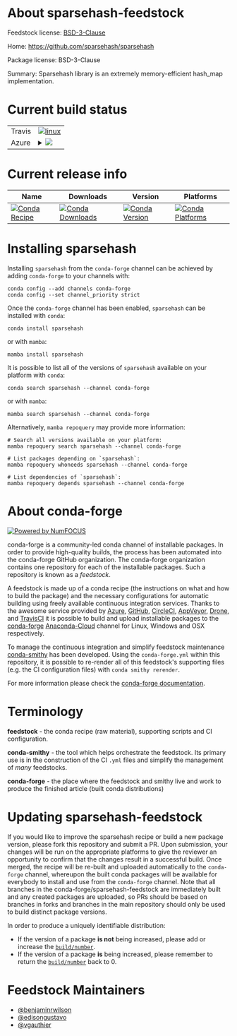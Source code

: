 About sparsehash-feedstock
==========================

Feedstock license: [BSD-3-Clause](https://github.com/conda-forge/sparsehash-feedstock/blob/main/LICENSE.txt)

Home: https://github.com/sparsehash/sparsehash

Package license: BSD-3-Clause

Summary: Sparsehash library is an extremely memory-efficient hash_map implementation.

Current build status
====================


<table><tr>
    <td>Travis</td>
    <td>
      <a href="https://app.travis-ci.com/conda-forge/sparsehash-feedstock">
        <img alt="linux" src="https://img.shields.io/travis/com/conda-forge/sparsehash-feedstock/main.svg?label=Linux">
      </a>
    </td>
  </tr>
    
  <tr>
    <td>Azure</td>
    <td>
      <details>
        <summary>
          <a href="https://dev.azure.com/conda-forge/feedstock-builds/_build/latest?definitionId=1940&branchName=main">
            <img src="https://dev.azure.com/conda-forge/feedstock-builds/_apis/build/status/sparsehash-feedstock?branchName=main">
          </a>
        </summary>
        <table>
          <thead><tr><th>Variant</th><th>Status</th></tr></thead>
          <tbody><tr>
              <td>linux_64</td>
              <td>
                <a href="https://dev.azure.com/conda-forge/feedstock-builds/_build/latest?definitionId=1940&branchName=main">
                  <img src="https://dev.azure.com/conda-forge/feedstock-builds/_apis/build/status/sparsehash-feedstock?branchName=main&jobName=linux&configuration=linux%20linux_64_" alt="variant">
                </a>
              </td>
            </tr><tr>
              <td>linux_aarch64</td>
              <td>
                <a href="https://dev.azure.com/conda-forge/feedstock-builds/_build/latest?definitionId=1940&branchName=main">
                  <img src="https://dev.azure.com/conda-forge/feedstock-builds/_apis/build/status/sparsehash-feedstock?branchName=main&jobName=linux&configuration=linux%20linux_aarch64_" alt="variant">
                </a>
              </td>
            </tr><tr>
              <td>linux_ppc64le</td>
              <td>
                <a href="https://dev.azure.com/conda-forge/feedstock-builds/_build/latest?definitionId=1940&branchName=main">
                  <img src="https://dev.azure.com/conda-forge/feedstock-builds/_apis/build/status/sparsehash-feedstock?branchName=main&jobName=linux&configuration=linux%20linux_ppc64le_" alt="variant">
                </a>
              </td>
            </tr><tr>
              <td>osx_64</td>
              <td>
                <a href="https://dev.azure.com/conda-forge/feedstock-builds/_build/latest?definitionId=1940&branchName=main">
                  <img src="https://dev.azure.com/conda-forge/feedstock-builds/_apis/build/status/sparsehash-feedstock?branchName=main&jobName=osx&configuration=osx%20osx_64_" alt="variant">
                </a>
              </td>
            </tr><tr>
              <td>osx_arm64</td>
              <td>
                <a href="https://dev.azure.com/conda-forge/feedstock-builds/_build/latest?definitionId=1940&branchName=main">
                  <img src="https://dev.azure.com/conda-forge/feedstock-builds/_apis/build/status/sparsehash-feedstock?branchName=main&jobName=osx&configuration=osx%20osx_arm64_" alt="variant">
                </a>
              </td>
            </tr><tr>
              <td>win_64</td>
              <td>
                <a href="https://dev.azure.com/conda-forge/feedstock-builds/_build/latest?definitionId=1940&branchName=main">
                  <img src="https://dev.azure.com/conda-forge/feedstock-builds/_apis/build/status/sparsehash-feedstock?branchName=main&jobName=win&configuration=win%20win_64_" alt="variant">
                </a>
              </td>
            </tr>
          </tbody>
        </table>
      </details>
    </td>
  </tr>
</table>

Current release info
====================

| Name | Downloads | Version | Platforms |
| --- | --- | --- | --- |
| [![Conda Recipe](https://img.shields.io/badge/recipe-sparsehash-green.svg)](https://anaconda.org/conda-forge/sparsehash) | [![Conda Downloads](https://img.shields.io/conda/dn/conda-forge/sparsehash.svg)](https://anaconda.org/conda-forge/sparsehash) | [![Conda Version](https://img.shields.io/conda/vn/conda-forge/sparsehash.svg)](https://anaconda.org/conda-forge/sparsehash) | [![Conda Platforms](https://img.shields.io/conda/pn/conda-forge/sparsehash.svg)](https://anaconda.org/conda-forge/sparsehash) |

Installing sparsehash
=====================

Installing `sparsehash` from the `conda-forge` channel can be achieved by adding `conda-forge` to your channels with:

```
conda config --add channels conda-forge
conda config --set channel_priority strict
```

Once the `conda-forge` channel has been enabled, `sparsehash` can be installed with `conda`:

```
conda install sparsehash
```

or with `mamba`:

```
mamba install sparsehash
```

It is possible to list all of the versions of `sparsehash` available on your platform with `conda`:

```
conda search sparsehash --channel conda-forge
```

or with `mamba`:

```
mamba search sparsehash --channel conda-forge
```

Alternatively, `mamba repoquery` may provide more information:

```
# Search all versions available on your platform:
mamba repoquery search sparsehash --channel conda-forge

# List packages depending on `sparsehash`:
mamba repoquery whoneeds sparsehash --channel conda-forge

# List dependencies of `sparsehash`:
mamba repoquery depends sparsehash --channel conda-forge
```


About conda-forge
=================

[![Powered by
NumFOCUS](https://img.shields.io/badge/powered%20by-NumFOCUS-orange.svg?style=flat&colorA=E1523D&colorB=007D8A)](https://numfocus.org)

conda-forge is a community-led conda channel of installable packages.
In order to provide high-quality builds, the process has been automated into the
conda-forge GitHub organization. The conda-forge organization contains one repository
for each of the installable packages. Such a repository is known as a *feedstock*.

A feedstock is made up of a conda recipe (the instructions on what and how to build
the package) and the necessary configurations for automatic building using freely
available continuous integration services. Thanks to the awesome service provided by
[Azure](https://azure.microsoft.com/en-us/services/devops/), [GitHub](https://github.com/),
[CircleCI](https://circleci.com/), [AppVeyor](https://www.appveyor.com/),
[Drone](https://cloud.drone.io/welcome), and [TravisCI](https://travis-ci.com/)
it is possible to build and upload installable packages to the
[conda-forge](https://anaconda.org/conda-forge) [Anaconda-Cloud](https://anaconda.org/)
channel for Linux, Windows and OSX respectively.

To manage the continuous integration and simplify feedstock maintenance
[conda-smithy](https://github.com/conda-forge/conda-smithy) has been developed.
Using the ``conda-forge.yml`` within this repository, it is possible to re-render all of
this feedstock's supporting files (e.g. the CI configuration files) with ``conda smithy rerender``.

For more information please check the [conda-forge documentation](https://conda-forge.org/docs/).

Terminology
===========

**feedstock** - the conda recipe (raw material), supporting scripts and CI configuration.

**conda-smithy** - the tool which helps orchestrate the feedstock.
                   Its primary use is in the construction of the CI ``.yml`` files
                   and simplify the management of *many* feedstocks.

**conda-forge** - the place where the feedstock and smithy live and work to
                  produce the finished article (built conda distributions)


Updating sparsehash-feedstock
=============================

If you would like to improve the sparsehash recipe or build a new
package version, please fork this repository and submit a PR. Upon submission,
your changes will be run on the appropriate platforms to give the reviewer an
opportunity to confirm that the changes result in a successful build. Once
merged, the recipe will be re-built and uploaded automatically to the
`conda-forge` channel, whereupon the built conda packages will be available for
everybody to install and use from the `conda-forge` channel.
Note that all branches in the conda-forge/sparsehash-feedstock are
immediately built and any created packages are uploaded, so PRs should be based
on branches in forks and branches in the main repository should only be used to
build distinct package versions.

In order to produce a uniquely identifiable distribution:
 * If the version of a package **is not** being increased, please add or increase
   the [``build/number``](https://docs.conda.io/projects/conda-build/en/latest/resources/define-metadata.html#build-number-and-string).
 * If the version of a package **is** being increased, please remember to return
   the [``build/number``](https://docs.conda.io/projects/conda-build/en/latest/resources/define-metadata.html#build-number-and-string)
   back to 0.

Feedstock Maintainers
=====================

* [@benjaminrwilson](https://github.com/benjaminrwilson/)
* [@edisongustavo](https://github.com/edisongustavo/)
* [@vgauthier](https://github.com/vgauthier/)

